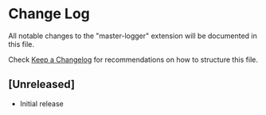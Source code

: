 # Change Log

All notable changes to the "master-logger" extension will be documented in this file.

Check [Keep a Changelog](http://keepachangelog.com/) for recommendations on how to structure this file.

## [Unreleased]

- Initial release